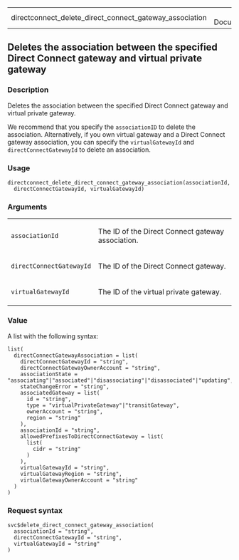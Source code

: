 <table style="width: 100%;">
<tbody>
<tr class="odd">
<td>directconnect_delete_direct_connect_gateway_association</td>
<td style="text-align: right;">R Documentation</td>
</tr>
</tbody>
</table>

## Deletes the association between the specified Direct Connect gateway and virtual private gateway

### Description

Deletes the association between the specified Direct Connect gateway and
virtual private gateway.

We recommend that you specify the `associationID` to delete the
association. Alternatively, if you own virtual gateway and a Direct
Connect gateway association, you can specify the `virtualGatewayId` and
`directConnectGatewayId` to delete an association.

### Usage

    directconnect_delete_direct_connect_gateway_association(associationId,
      directConnectGatewayId, virtualGatewayId)

### Arguments

<table>
<colgroup>
<col style="width: 35%" />
<col style="width: 65%" />
</colgroup>
<tbody>
<tr class="odd">
<td><code
id="directconnect_delete_direct_connect_gateway_association_:_associationId">associationId</code></td>
<td><p>The ID of the Direct Connect gateway association.</p></td>
</tr>
<tr class="even">
<td><code
id="directconnect_delete_direct_connect_gateway_association_:_directConnectGatewayId">directConnectGatewayId</code></td>
<td><p>The ID of the Direct Connect gateway.</p></td>
</tr>
<tr class="odd">
<td><code
id="directconnect_delete_direct_connect_gateway_association_:_virtualGatewayId">virtualGatewayId</code></td>
<td><p>The ID of the virtual private gateway.</p></td>
</tr>
</tbody>
</table>

### Value

A list with the following syntax:

    list(
      directConnectGatewayAssociation = list(
        directConnectGatewayId = "string",
        directConnectGatewayOwnerAccount = "string",
        associationState = "associating"|"associated"|"disassociating"|"disassociated"|"updating",
        stateChangeError = "string",
        associatedGateway = list(
          id = "string",
          type = "virtualPrivateGateway"|"transitGateway",
          ownerAccount = "string",
          region = "string"
        ),
        associationId = "string",
        allowedPrefixesToDirectConnectGateway = list(
          list(
            cidr = "string"
          )
        ),
        virtualGatewayId = "string",
        virtualGatewayRegion = "string",
        virtualGatewayOwnerAccount = "string"
      )
    )

### Request syntax

    svc$delete_direct_connect_gateway_association(
      associationId = "string",
      directConnectGatewayId = "string",
      virtualGatewayId = "string"
    )
